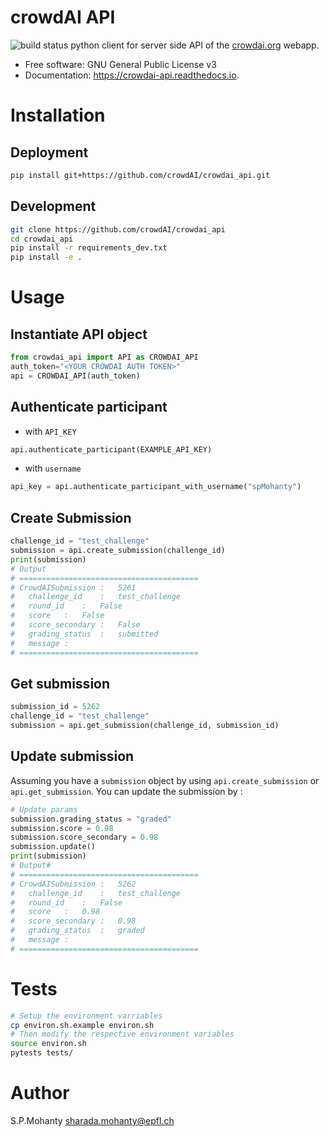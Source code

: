 # crowdAI API
![build status](https://api.travis-ci.org/crowdAI/crowdai_api.svg?branch=master)
python client for server side API of the [crowdai.org](https://www.crowdai.org) webapp.

* Free software: GNU General Public License v3
* Documentation: https://crowdai-api.readthedocs.io.

# Installation
## Deployment
```bash
pip install git+https://github.com/crowdAI/crowdai_api.git
```
## Development
```bash
git clone https://github.com/crowdAI/crowdai_api
cd crowdai_api
pip install -r requirements_dev.txt
pip install -e .
```
# Usage
## Instantiate API object
```python
from crowdai_api import API as CROWDAI_API
auth_token="<YOUR CROWDAI AUTH TOKEN>"
api = CROWDAI_API(auth_token)
```

## Authenticate participant
* with `API_KEY`
```python
api.authenticate_participant(EXAMPLE_API_KEY)
```
* with `username`
```python
api_key = api.authenticate_participant_with_username("spMohanty")
```

## Create Submission
```python
challenge_id = "test_challenge"
submission = api.create_submission(challenge_id)
print(submission)
# Output
# ========================================
# CrowdAISubmission	:	5261
# 	challenge_id	:	test_challenge
# 	round_id	:	False
# 	score	:	False
# 	score_secondary	:	False
# 	grading_status	:	submitted
# 	message	:
# ========================================
```

## Get submission
```python
submission_id = 5262
challenge_id = "test_challenge"
submission = api.get_submission(challenge_id, submission_id)
```

## Update submission
Assuming you have a `submission` object by using `api.create_submission` or `api.get_submission`.
You can update the submission by :

```python
# Update params
submission.grading_status = "graded"
submission.score = 0.98
submission.score_secondary = 0.98
submission.update()
print(submission)
# Output#
# ========================================
# CrowdAISubmission	:	5262
# 	challenge_id	:	test_challenge
# 	round_id	:	False
# 	score	:	0.98
# 	score_secondary	:	0.98
# 	grading_status	:	graded
# 	message	:
# ========================================
```

# Tests
```bash
# Setup the environment varriables
cp environ.sh.example environ.sh
# Then modify the respective environment variables
source environ.sh
pytests tests/
```

# Author
S.P.Mohanty <sharada.mohanty@epfl.ch>

